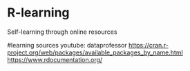 # R-learning
Self-learning through online resources

#learning sources
youtube: dataprofessor
https://cran.r-project.org/web/packages/available_packages_by_name.html
https://www.rdocumentation.org/
